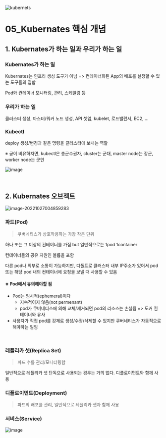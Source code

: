 ![kubernets](https://user-images.githubusercontent.com/93081720/174333422-4e2f7a03-f585-4edf-884c-0af7fea7ac5d.png)

# 05_Kubernates 핵심 개념

## 1. Kubernates가 하는 일과 우리가 하는 일

### Kubernates가 하는 일

Kubernates는 인프라 생성 도구가 아님 => 컨테이너화된 App의 배포를 설정할 수 있는 도구들의 집합

Pod와 컨테이너 모니터링, 관리, 스케일링 등

### 우리가 하는 일

클러스터 생성, 마스터/워커 노드 생성, API 셋업, kubelet, 로드밸런서, EC2, ...

### Kubectl

deploy 생성/변경과 같은 명령을 클러스터에 보내는 역할

※ 굳이 비유하자면, kubectl은 총군수권자, cluster는 군대, master node는 장군, worker node는 군인

![image](https://user-images.githubusercontent.com/93081720/198072726-7ad1e054-5264-4998-b107-7a495ae670a0.png)

<br>

## 2. Kubernates 오브젝트

![image-20221027004859283](C:\Users\SIWON\AppData\Roaming\Typora\typora-user-images\image-20221027004859283.png)

### 파드(Pod)

> 쿠버네티스가 상호작용하는 가장 작은 단위

하나 또는 그 이상의 컨테이너를 가짐 but 일반적으로는 1pod 1container

컨테이너들의 공유 자원인 볼륨을 포함

다른 pod나 외부로 소통이 가능하지만, 디폴트로 클러스터 내부 IP주소가 있어서 pod 또는 해당 pod 내의 컨테이너에 요청을 보낼 때 사용할 수 있음

#### ※ Pod에서 유의해야할 점

- Pod는 임시적(ephemeral)이다
  - 지속적이지 않음(not permenant)
  - pod가 쿠버네티스에 의해 교체/제거되면 pod의 리소스는 손실됨 => 도커 컨테이너와 유사
- 사용자가 직접 pod를 강제로 생성/수정/삭제할 수 있지만 쿠버네티스가 자동적으로 해야하는 일임

<br>

### 레플리카 셋(Replica Set)

> 파드 수를 관리/모니터링함

일반적으로 레플리카 셋 단독으로 사용되는 경우는 거의 없다. 디플로이먼트와 함께 사용



### 디플로이먼트(Deployment)

> 파드의 배포를 관리, 일반적으로 레플리카 셋과 함께 사용



### 서비스(Service)

![image](https://user-images.githubusercontent.com/93081720/198083922-5dc140f3-2c87-4798-a478-4d65e1fe6fe7.png)
